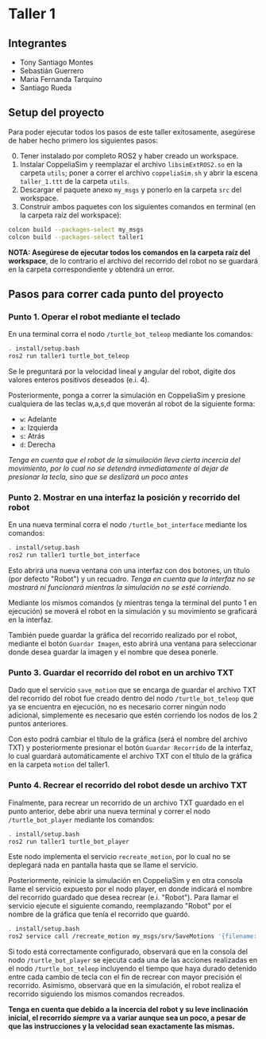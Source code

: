 # Taller 1

## Integrantes

- Tony Santiago Montes
- Sebastián Guerrero
- Maria Fernanda Tarquino
- Santiago Rueda

## Setup del proyecto

Para poder ejecutar todos los pasos de este taller exitosamente, asegúrese de haber hecho primero los siguientes pasos:

0. Tener instalado por completo ROS2 y haber creado un workspace.
1. Instalar CoppeliaSim y reemplazar el archivo `libsimExtROS2.so` en la carpeta `utils`; poner a correr el archivo `coppeliaSim.sh` y abrir la escena `taller_1.ttt` de la carpeta `utils`.
2. Descargar el paquete anexo `my_msgs` y ponerlo en la carpeta `src` del workspace.
3. Construir ambos paquetes con los siguientes comandos en terminal (en la carpeta raíz del workspace):

```bash
colcon build --packages-select my_msgs
colcon build --packages-select taller1
```

**NOTA: Asegúrese de ejecutar todos los comandos en la carpeta raíz del workspace**, de lo contrario el archivo del recorrido del robot no se guardará en la carpeta correspondiente y obtendrá un error.

## Pasos para correr cada punto del proyecto

### Punto 1. Operar el robot mediante el teclado

En una terminal corra el nodo `/turtle_bot_teleop` mediante los comandos:

```bash
. install/setup.bash
ros2 run taller1 turtle_bot_teleop
```

Se le preguntará por la velocidad lineal y angular del robot, digite dos valores enteros positivos deseados (e.i. 4).

Posteriormente, ponga a correr la simulación en CoppeliaSim y presione cualquiera de las teclas w,a,s,d que moverán al robot de la siguiente forma:
- `w`: Adelante
- `a`: Izquierda
- `s`: Atrás
- `d`: Derecha

*Tenga en cuenta que el robot de la simuilación lleva cierta incercia del movimiento, por lo cual no se detendrá inmediatamente al dejar de presionar la tecla, sino que se deslizará un poco antes*

### Punto 2. Mostrar en una interfaz la posición y recorrido del robot

En una nueva terminal corra el nodo `/turtle_bot_interface` mediante los comandos:

```bash
. install/setup.bash
ros2 run taller1 turtle_bot_interface
```

Esto abrirá una nueva ventana con una interfaz con dos botones, un título (por defecto "Robot") y un recuadro. *Tenga en cuenta que la interfaz no se mostrará ni funcionará mientras la simulación no se esté corriendo.*

Mediante los mismos comandos (y mientras tenga la terminal del punto 1 en ejecución) se moverá el robot en la simulación y su movimiento se graficará en la interfaz.

También puede guardar la gráfica del recorrido realizado por el robot, mediante el botón `Guardar Imagen`, esto abrirá una ventana para seleccionar donde desea guardar la imagen y el nombre que desea ponerle.

### Punto 3. Guardar el recorrido del robot en un archivo TXT

Dado que el servicio `save_motion` que se encarga de guardar el archivo TXT del recorrido del robot fue creado dentro del nodo `/turtle_bot_teleop` que ya se encuentra en ejecución, no es necesario correr ningún nodo adicional, simplemente es necesario que estén corriendo los nodos de los 2 puntos anteriores.

Con esto podrá cambiar el título de la gráfica (será el nombre del archivo TXT) y posteriormente presionar el botón `Guardar Recorrido` de la interfaz, lo cual guardará automáticamente el archivo TXT con el título de la gráfica en la carpeta `motion` del taller1.

### Punto 4. Recrear el recorrido del robot desde un archivo TXT

Finalmente, para recrear un recorrido de un archivo TXT guardado en el punto anterior, debe abrir una nueva terminal y correr el nodo `/turtle_bot_player` mediante los comandos:

```bash
. install/setup.bash
ros2 run taller1 turtle_bot_player
```

Este nodo implementa el servicio `recreate_motion`, por lo cual no se deplegará nada en pantalla hasta que se llame el servicio.

Posteriormente, reinicie la simulación en CoppeliaSim y en otra consola llame el servicio expuesto por el nodo player, en donde indicará el nombre del recorrido guardado que desea recrear (e.i. "Robot"). Para llamar el servicio ejecute el siguiente comando, reemplazando "Robot" por el nombre de la gráfica que tenía el recorrido que guardó.

```bash
. install/setup.bash
ros2 service call /recreate_motion my_msgs/srv/SaveMotions '{filename: "Robot"}'
```

Si todo está correctamente configurado, observará que en la consola del nodo `/turtle_bot_player` se ejecuta cada una de las acciones realizadas en el nodo `/turtle_bot_teleop` incluyendo el tiempo que haya durado detenido entre cada cambio de tecla con el fin de recrear con mayor precisión el recorrido. Asimismo, observará que en la simulación, el robot realiza el recorrido siguiendo los mismos comandos recreados.

**Tenga en cuenta que debido a la incercia del robot y su leve inclinación inicial, el recorrido *siempre* va a variar aunque sea un poco, a pesar de que las instrucciones  y la velocidad sean exactamente las mismas.**
